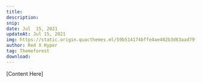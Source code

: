 ```yaml
---
title: 
description:  
snip: 
date: Jul  15, 2021
updateAt: Jul 15, 2021
img: https://static.origin.quacthemes.ml/59b514174bffe4ae402b3d63aad79fe0/A18961AF4B7341366AB0F04C30227BC/
author: Red X Hyper
tag: Themeforest
download: 
---
```


[Content Here]